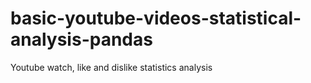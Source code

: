 # basic-youtube-videos-statistical-analysis-pandas
 Youtube watch, like and dislike statistics analysis
